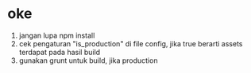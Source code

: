 # oke
1. jangan lupa npm install
2. cek pengaturan "is_production" di file config, jika true berarti assets terdapat pada hasil build
3. gunakan grunt untuk build, jika production 